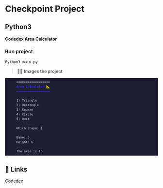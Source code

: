 # Checkpoint Project

## Python3

#### Codedex Area Calculator

### Run project

```sh
Python3 main.py
```

> 🧑‍🚀 **Images the project** 

![Texto alternativo](./area.png)

## 👀 Links

[Codedex](https://www.codedex.io/)